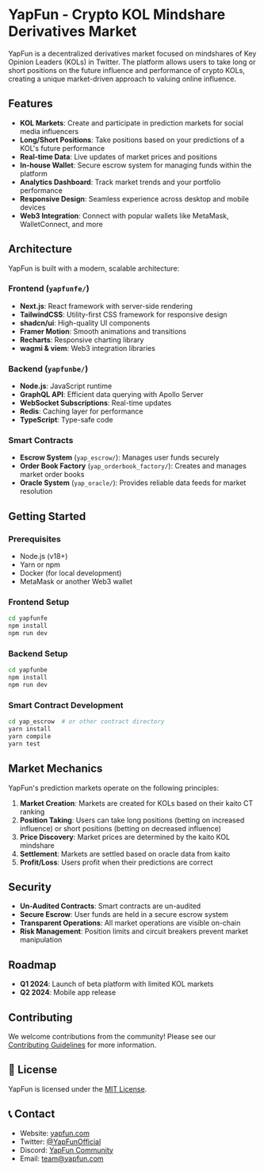 # YapFun - Crypto KOL Mindshare Derivatives Market

YapFun is a decentralized derivatives market focused on mindshares of Key Opinion Leaders (KOLs) in Twitter. The platform allows users to take long or short positions on the future influence and performance of crypto KOLs, creating a unique market-driven approach to valuing online influence.

## Features

- **KOL Markets**: Create and participate in prediction markets for social media influencers
- **Long/Short Positions**: Take positions based on your predictions of a KOL's future performance
- **Real-time Data**: Live updates of market prices and positions
- **In-house Wallet**: Secure escrow system for managing funds within the platform
- **Analytics Dashboard**: Track market trends and your portfolio performance
- **Responsive Design**: Seamless experience across desktop and mobile devices
- **Web3 Integration**: Connect with popular wallets like MetaMask, WalletConnect, and more

## Architecture

YapFun is built with a modern, scalable architecture:

### Frontend (`yapfunfe/`)

- **Next.js**: React framework with server-side rendering
- **TailwindCSS**: Utility-first CSS framework for responsive design
- **shadcn/ui**: High-quality UI components
- **Framer Motion**: Smooth animations and transitions
- **Recharts**: Responsive charting library
- **wagmi & viem**: Web3 integration libraries

### Backend (`yapfunbe/`)

- **Node.js**: JavaScript runtime
- **GraphQL API**: Efficient data querying with Apollo Server
- **WebSocket Subscriptions**: Real-time updates
- **Redis**: Caching layer for performance
- **TypeScript**: Type-safe code

### Smart Contracts

- **Escrow System** (`yap_escrow/`): Manages user funds securely
- **Order Book Factory** (`yap_orderbook_factory/`): Creates and manages market order books
- **Oracle System** (`yap_oracle/`): Provides reliable data feeds for market resolution

## Getting Started

### Prerequisites

- Node.js (v18+)
- Yarn or npm
- Docker (for local development)
- MetaMask or another Web3 wallet

### Frontend Setup

```bash
cd yapfunfe
npm install
npm run dev
```

### Backend Setup

```bash
cd yapfunbe
npm install
npm run dev
```

### Smart Contract Development

```bash
cd yap_escrow  # or other contract directory
yarn install
yarn compile
yarn test
```

## Market Mechanics

YapFun's prediction markets operate on the following principles:

1. **Market Creation**: Markets are created for KOLs based on their kaito CT ranking
2. **Position Taking**: Users can take long positions (betting on increased influence) or short positions (betting on decreased influence)
3. **Price Discovery**: Market prices are determined by the kaito KOL mindshare
4. **Settlement**: Markets are settled based on oracle data from kaito
5. **Profit/Loss**: Users profit when their predictions are correct

## Security

- **Un-Audited Contracts**: Smart contracts are un-audited
- **Secure Escrow**: User funds are held in a secure escrow system
- **Transparent Operations**: All market operations are visible on-chain
- **Risk Management**: Position limits and circuit breakers prevent market manipulation

## Roadmap

- **Q1 2024**: Launch of beta platform with limited KOL markets
- **Q2 2024**: Mobile app release

## Contributing

We welcome contributions from the community! Please see our [Contributing Guidelines](CONTRIBUTING.md) for more information.

## 📄 License

YapFun is licensed under the [MIT License](LICENSE).

## 📞 Contact

- Website: [yapfun.com](https://yapfun.com)
- Twitter: [@YapFunOfficial](https://twitter.com/YapFunOfficial)
- Discord: [YapFun Community](https://discord.gg/yapfun)
- Email: team@yapfun.com
